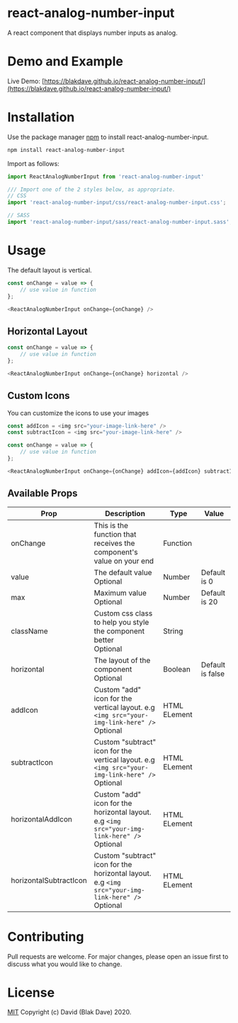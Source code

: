 # react-analog-number-input

A react component that displays number inputs as analog.

# Demo and Example

Live Demo: [https://blakdave.github.io/react-analog-number-input/](https://blakdave.github.io/react-analog-number-input/)

# Installation

Use the package manager [npm](https://www.npmjs.com/) to install react-analog-number-input.

```bash
npm install react-analog-number-input
```

Import as follows:

```javascript
import ReactAnalogNumberInput from 'react-analog-number-input'

/// Import one of the 2 styles below, as appropriate.
// CSS
import 'react-analog-number-input/css/react-analog-number-input.css';

// SASS
import 'react-analog-number-input/sass/react-analog-number-input.sass';
```

# Usage

The default layout is vertical.

```javascript
const onChange = value => {
    // use value in function
};

<ReactAnalogNumberInput onChange={onChange} />
```

## Horizontal Layout

```javascript
const onChange = value => {
    // use value in function
};

<ReactAnalogNumberInput onChange={onChange} horizontal />
```

## Custom Icons

You can customize the icons to use your images

```javascript
const addIcon = <img src="your-image-link-here" />
const subtractIcon = <img src="your-image-link-here" />

const onChange = value => {
    // use value in function
};

<ReactAnalogNumberInput onChange={onChange} addIcon={addIcon} subtractIcon={subtractIcon} />
```

## Available Props

Prop | Description | Type | Value
--- | --- | --- | ---
onChange | This is the function that receives the component's value on your end | Function | 
value | The default value<br />Optional | Number | Default is 0
max | Maximum value<br />Optional | Number | Default is 20
className | Custom css class to help you style the component better<br />Optional | String | 
horizontal | The layout of the component<br />Optional | Boolean | Default is false
addIcon | Custom "add" icon for the vertical layout. e.g `<img src="your-img-link-here" />`<br />Optional | HTML ELement | 
subtractIcon | Custom "subtract" icon for the vertical layout. e.g `<img src="your-img-link-here" />`<br />Optional | HTML ELement | 
horizontalAddIcon | Custom "add" icon for the horizontal layout. e.g `<img src="your-img-link-here" />`<br />Optional | HTML ELement | 
horizontalSubtractIcon | Custom "subtract" icon for the horizontal layout. e.g `<img src="your-img-link-here" />`<br />Optional | HTML ELement | 

# Contributing
Pull requests are welcome. For major changes, please open an issue first to discuss what you would like to change.

# License
[MIT](https://choosealicense.com/licenses/mit/) Copyright (c) David (Blak Dave) 2020.